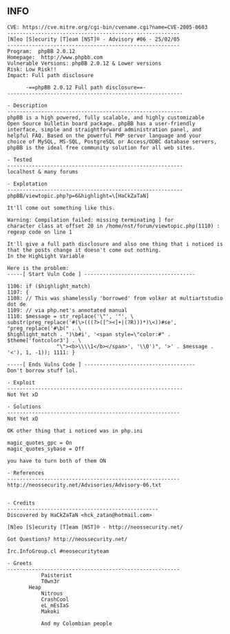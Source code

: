 INFO
----

    CVE: https://cve.mitre.org/cgi-bin/cvename.cgi?name=CVE-2005-0603
    --------------------------------------------------------
    [N]eo [S]ecurity [T]eam [NST]® - Advisory #06 - 25/02/05
    --------------------------------------------------------
    Program:  phpBB 2.0.12
    Homepage:  http://www.phpbb.com
    Vulnerable Versions: phpBB 2.0.12 & Lower versions
    Risk: Low Risk!!
    Impact: Full path disclosure

          -==phpBB 2.0.12 Full path disclosure==-
    ---------------------------------------------------------

    - Description
    ---------------------------------------------------------
    phpBB is a high powered, fully scalable, and highly customizable
    Open Source bulletin board package. phpBB has a user-friendly
    interface, simple and straightforward administration panel, and
    helpful FAQ. Based on the powerful PHP server language and your
    choice of MySQL, MS-SQL, PostgreSQL or Access/ODBC database servers,
    phpBB is the ideal free community solution for all web sites.

    - Tested
    ---------------------------------------------------------
    localhost & many forums

    - Explotation
    ---------------------------------------------------------
    phpBB/viewtopic.php?p=6&highlight=\[HaCkZaTaN]

    It'll come out something like this.

    Warning: Compilation failed: missing terminating ] for
    character class at offset 20 in /home/nst/forum/viewtopic.php(1110) :
    regexp code on line 1

    It'll give a full path disclosure and also one thing that i noticed is
    that the posts change it doesn't come out nothing.
    In the HighLight Variable

    Here is the problem:
    -----[ Start Vuln Code ] ------------------------------------

    1106: if ($highlight_match)
    1107: {
    1108: // This was shamelessly 'borrowed' from volker at multiartstudio dot de
    1109: // via php.net's annotated manual
    1110: $message = str_replace('\"', '"', \
    substr(preg_replace('#(\>(((?>([^><]+|(?R)))*)\<))#se', "preg_replace('#\b(" . \
    $highlight_match . ")\b#i', '<span style=\"color:#" . $theme['fontcolor3'] . \
                    "\"><b>\\\\1</b></span>', '\\0')", '>' . $message . '<'), 1, -1)); 1111: }

    -----[ Ends Vulns Code ] ------------------------------------
    Don't borrow stuff lol.

    - Exploit
    ---------------------------------------------------------
    Not Yet xD

    - Solutions
    --------------------------------------------------------
    Not Yet xD

    OK other thing that i noticed was in php.ini

    magic_quotes_gpc = On
    magic_quotes_sybase = Off

    you have to turn both of them ON

    - References
    --------------------------------------------------------
    http://neossecurity.net/Advisories/Advisory-06.txt


    - Credits
    -------------------------------------------------
    Discovered by HaCkZaTaN <hck_zatan@hotmail.com>

    [N]eo [S]ecurity [T]eam [NST]® - http://neossecurity.net/

    Got Questions? http://neossecurity.net/

    Irc.InfoGroup.cl #neosecurityteam

    - Greets
    --------------------------------------------------------
               Paisterist
               T0wn3r
           Heap
               Nitrous
               CrashCool
               eL_mEsIaS
               Makoki

               And my Colombian people
